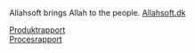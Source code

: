 Allahsoft brings Allah to the people.
[Allahsoft.dk](https://www.allahsoft.dk "Allahsoft's Homepage")

[Produktrapport](https://docs.google.com/document/d/1nTLdMJsPRaMff2h9pUMIgVH1A5Q1qyJ0AsB-uUMT0u4/edit) \
[Procesrapport](https://docs.google.com/document/d/1Kfm3WUAVTXzYhheIN1huEIiPmipAUelr9AIDJdhbOUw/edit)
